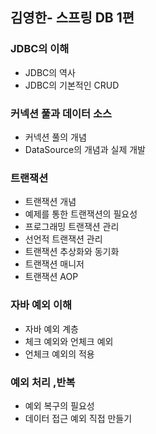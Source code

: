 <h2> 김영한- 스프링 DB 1편</H2>

<h3>JDBC의 이해</h3>
<ul>
  <li>JDBC의 역사</li>
  <li>JDBC의 기본적인 CRUD</li>
</ul>

<h3>커넥션 풀과 데이터 소스</h3>
<ul>
  <li>커넥션 풀의 개념</li>
  <li>DataSource의 개념과 실제 개발</li>
</ul>

<h3>트랜잭션</h3>
<ul>
  <li>트랜잭션 개념</li>
  <li>예제를 통한 트랜잭션의 필요성</li>
  <li>프로그래밍 트랜잭션 관리</li>
  <li>선언적 트랜잭션 관리</li>
  <li>트랜잭션 추상화와 동기화</li>
  <li>트랜잭션 매니저</li>
  <li>트랜잭션 AOP</li>
</ul>

<h3>자바 예외 이해</h3>
<ul>
  <li>자바 예외 계층</li>
  <li>체크 예외와 언체크 예외</li>
  <li>언체크 예외의 적용</li>
</ul>

<h3>예외 처리 ,반복</h3>
<ul>
  <li>예외 복구의 필요성</li>
  <li>데이터 접근 예외 직접 만들기</li>
</ul>
